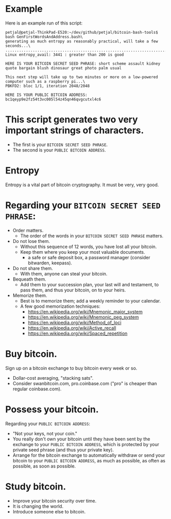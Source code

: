 # Example

Here is an example run of this script:

```
petjal@petjal-ThinkPad-E520:~/dev/github/petjal/bitcoin-bash-tools$ bash GenFirstWordsAndAddress.bash\
generating as much entropy as reasonably practical, will take a few seconds...\
....................................................................................................................................................................................................................................................................................................................................................................................................................................................................................................................\
Linux entropy_avail: 3441 : greater than 200 is good

HERE IS YOUR BITCOIN SECRET SEED PHRASE: short scheme assault kidney quote bargain blush dinosaur great photo palm usual

This next step will take up to two minutes or more on a low-powered computer such as a raspberry pi...\
PBKFD2: bloc 1/1, iteration 2048/2048

HERE IS YOUR PUBLIC BITCOIN ADDRESS: bc1qeyp9e2fz54t3vc005l54z45qn46qvgcutxl4c6
```

# This script generates two very important strings of characters.
- The first is your `BITCOIN SECRET SEED PHRASE`.
- The second is your `PUBLIC BITCOIN ADDRESS`.


# Entropy 
Entropy is a vital part of bitcoin cryptography.  It must be very, very good.

# Regarding your `BITCOIN SECRET SEED PHRASE`:
- Order matters. 
    - The order of the words in your `BITCOIN SECRET SEED PHRASE` matters.
- Do not lose them. 
    - Without this sequence of 12 words, you have lost all your bitcoin. 
    - Keep them where you keep your most valuable documents.
        - a safe or safe deposit box, a password manager (consider bitwarden, keepass).
- Do not share them. 
    - With them, anyone can steal your bitcoin.
- Bequeath them.  
    - Add them to your succession plan, your last will and testament, to pass them, and thus your bitcoin, on to your heirs.
- Memorize them.  
    - Best is to memorize them; add a weekly reminder to your calendar.
    - A few good memorization techniques:
        - https://en.wikipedia.org/wiki/Mnemonic_major_system
        - https://en.wikipedia.org/wiki/Mnemonic_peg_system
        - https://en.wikipedia.org/wiki/Method_of_loci
        - https://en.wikipedia.org/wiki/Active_recall
        - https://en.wikipedia.org/wiki/Spaced_repetition

# Buy bitcoin.
Sign up on a bitcoin exchange to buy bitcoin every week or so.
- Dollar-cost averaging, "stacking sats". 
- Consider swanbitcoin.com, pro.coinbase.com ("pro" is cheaper than regular coinbase.com).

# Possess your bitcoin.
Regarding your `PUBLIC BITCOIN ADDRESS`:
- "Not your keys, not your coin." 
- You really don't own your bitcoin until they have been sent by the exchange to your `PUBLIC BITCOIN ADDRESS`, which is protected by your private seed phrase (and thus your private key).
- Arrange for the bitcoin exchange to automatically withdraw or send your bitcoin to your `PUBLIC BITCOIN ADDRESS`, as much as possible, as often as possible, as soon as possible. 

# Study bitcoin. 
- Improve your bitcoin security over time.
- It is changing the world.  
- Introduce someone else to bitcoin.
